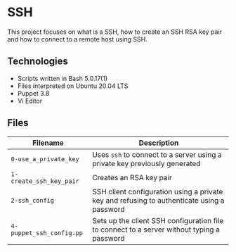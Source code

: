 # SSH

This project focuses on what is a SSH, how to create an SSH RSA key pair and how to connect to a remote host using SSH.

## Technologies
* Scripts written in Bash 5.0.17(1)
* Files interpreted on Ubuntu 20.04 LTS
* Puppet 3.8
* Vi Editor

## Files

| Filename | Description |
| -------- | ----------- |
| `0-use_a_private_key` | Uses `ssh` to connect to a server using a private key previously generated |
| `1-create_ssh_key_pair` | Creates an RSA key pair |
| `2-ssh_config` | SSH client configuration using a private key and refusing to authenticate using a password |
| `4-puppet_ssh_config.pp` | Sets up the client SSH configuration file to connect to a server without typing a password |
